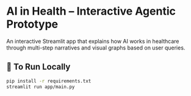 # AI in Health – Interactive Agentic Prototype

An interactive Streamlit app that explains how AI works in healthcare through multi-step narratives and visual graphs based on user queries.

## 🚀 To Run Locally

```bash
pip install -r requirements.txt
streamlit run app/main.py